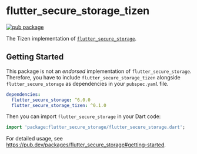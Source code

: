 # flutter_secure_storage_tizen

[![pub package](https://img.shields.io/pub/v/flutter_secure_storage_tizen.svg)](https://pub.dev/packages/flutter_secure_storage_tizen)

The Tizen implementation of [`flutter_secure_storage`](https://github.com/mogol/flutter_secure_storage).

## Getting Started

This package is not an _endorsed_ implementation of `flutter_secure_storage`. Therefore, you have to include `flutter_secure_storage_tizen` alongside `flutter_secure_storage` as dependencies in your `pubspec.yaml` file.

```yaml
dependencies:
  flutter_secure_storage: ^6.0.0
  flutter_secure_storage_tizen: ^0.1.0
```

Then you can import `flutter_secure_storage` in your Dart code:

```dart
import 'package:flutter_secure_storage/flutter_secure_storage.dart';
```

For detailed usage, see https://pub.dev/packages/flutter_secure_storage#getting-started.

